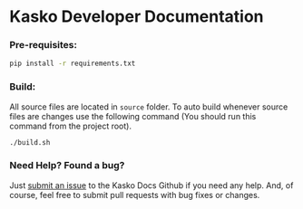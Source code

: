 # Kasko Developer Documentation


### Pre-requisites:

```sh
pip install -r requirements.txt
```

### Build:

All source files are located in `source` folder.
To auto build whenever source files are changes use the following command (You should run this command from the project root).

```sh
./build.sh
```


### Need Help? Found a bug?

Just [submit an issue](https://github.com/kasko/docs/issues) to the Kasko Docs Github if you need any help. And, of course, feel free to submit pull requests with bug fixes or changes.
